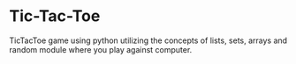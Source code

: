 # Tic-Tac-Toe
TicTacToe game using python utilizing the concepts of lists, sets, arrays and random module where you play against computer. 
